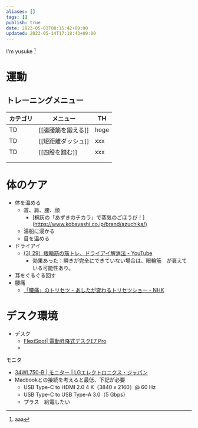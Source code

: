 ```yaml
---
aliases: []
tags: []
publish: true
date: 2023-05-03T08:15:42+09:00
updated: 2023-05-14T17:18:43+09:00
---
```


I'm yusuke [^1]



# 運動
## トレーニングメニュー
| カテゴリ | メニュー           | TH   |
| -------- | ------------------ | ---- |
| TD       | [[腸腰筋を鍛える]] | hoge |
| TD       | [[短距離ダッシュ]] | xxx  |
| TD       |[[四股を踏む]]             | xxx  |
|          |                    |      |
|          |                    |      |

[^1]: aaa

# 体のケア
- 体を温める      
	- 首、肩、腰、顔
		- [桐灰の「あずきのチカラ」で蒸気のごほうび！](<https://www.kobayashi.co.jp/brand/azuchika/)>
	- 湯船に浸かる
	- 目を温める
- ドライアイ
	- [\(3\) 29）眼輪筋の筋トレ、ドライアイ解消法 \- YouTube](https://www.youtube.com/watch?v=zVrobK-bVoQ&list=PL8dvB_eGH_NLoEUFRHnjRFP6FODam6qfC&index=52&t=319s&ab_channel=hideoishikawa)
		- 効果あった：瞬きが完全にできていない場合は、眼輪筋　が衰えている可能性あり。
- 耳をぐるぐる回す
- 腰痛
	- [「腰痛」のトリセツ \- あしたが変わるトリセツショー \- NHK](https://www.nhk.jp/p/torisetsu-show/ts/J6MX7VP885/blog/bl/pnR8azdZNB/bp/p0krrm5ln1/)

# デスク環境

- デスク
	- [FlexiSpot\| 電動昇降式デスクE7 Pro](https://www.flexispot.jp/e7-pro.html)
	- 

モニタ
- [34WL750\-B \| モニター \| LGエレクトロニクス・ジャパン](https://www.lg.com/jp/monitor/lg-34WL750-B)
- Macbookとの接続を考えると最低、下記が必要
	- USB Type-C to HDMI 2.0 4 K（3840 x 2160）@ 60 Hz
	- USB Type-C to USB Type-A 3.0（5 Gbps）
	- プラス　給電したい
